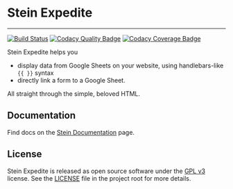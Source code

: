 <!-- Change the URL in all samples, use jsDelivr as CDN, mention about XSS -->

# Stein Expedite

---

[![Build Status](https://api.travis-ci.org/steinhq/expedite.svg?branch=master)](https://travis-ci.com/shivensinha4/Stein-Expedite) [![Codacy Quality Badge](https://api.codacy.com/project/badge/Grade/d632e2064f934c52a513d6d3304a55b0)](https://www.codacy.com?utm_source=github.com&utm_medium=referral&utm_content=steinhq/expedite&utm_campaign=Badge_Grade) [![Codacy Coverage Badge](https://api.codacy.com/project/badge/Coverage/d632e2064f934c52a513d6d3304a55b0)](https://www.codacy.com?utm_source=github.com&utm_medium=referral&utm_content=steinhq/expedite&utm_campaign=Badge_Coverage)

Stein Expedite helps you

- display data from Google Sheets on your website, using handlebars-like `{{ }}` syntax
- directly link a form to a Google Sheet.

All straight through the simple, beloved HTML.

## Documentation

Find docs on the [Stein Documentation](https://docs.steinhq.com/expedite-introduction) page.

<!-- Expedite for Stein helps add Stein super-powers to your website, without the need to play with programming languages and the Stein API. -->

## License

Stein Expedite is released as open source software under the [GPL v3](https://opensource.org/licenses/gpl-3.0.html) license. See the [LICENSE](./LICENSE.md) file in the project root for more details.
